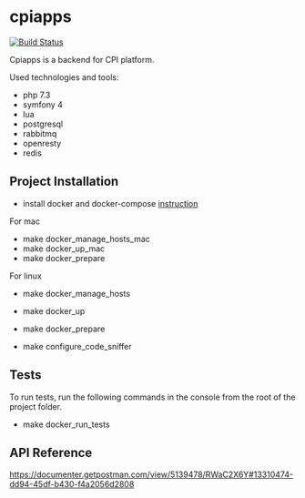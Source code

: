 # cpiapps

[![Build Status](https://travis-ci.com/soulgarden/cpiapps.svg?branch=master)](https://travis-ci.com/soulgarden/cpiapps)

Cpiapps is a backend for CPI platform.

Used technologies and tools:

* php 7.3
* symfony 4
* lua
* postgresql 
* rabbitmq
* openresty
* redis

## Project Installation

* install docker and docker-compose [instruction](https://docs.docker.com/install/)

For mac
* make docker_manage_hosts_mac
* make docker_up_mac
* make docker_prepare

For linux
* make docker_manage_hosts
* make docker_up
* make docker_prepare


* make configure_code_sniffer

## Tests ##

To run tests, run the following commands in the console from the root of the project folder.

* make docker_run_tests

## API Reference ##
https://documenter.getpostman.com/view/5139478/RWaC2X6Y#13310474-dd94-45df-b430-f4a2056d2808